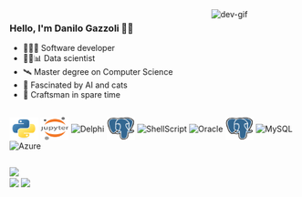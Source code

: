   <div>
    <img align="right" alt="dev-gif" height="120" width="150" src="https://i.giphy.com/media/unQ3IJU2RG7DO/giphy.webp">
  </div>
  
  ### Hello, I'm Danilo Gazzoli 👨🏻
  
  - 👨🏻‍💻  Software developer
  - 🧑‍🔬📊 Data scientist
  - 🛰 Master degree on Computer Science
  - 🤩 Fascinated by AI and cats
  - 🧵 Craftsman in spare time
  
  <div style="display: inline_block"><br>
    <img align="center" alt="Python" height="40" width="50" src="https://raw.githubusercontent.com/devicons/devicon/master/icons/python/python-original.svg">
    <img align="center" alt="Jupyter" height="40" width="50" src="https://raw.githubusercontent.com/devicons/devicon/master/icons/jupyter/jupyter-original-wordmark.svg">
    <img align="center" alt="Delphi" height="40" width="50" src="https://www.bverhue.nl/delphisvg/wp-content/uploads/2017/04/Embarcadero_Delphi_Logo.png">
    <img align="center" alt="PostgreSQL" height="40" width="50" src="https://raw.githubusercontent.com/devicons/devicon/master/icons/postgresql/postgresql-original.svg">
    <img align="center" alt="ShellScript" height="40" width="50" src="https://cdn.imgbin.com/10/21/12/imgbin-shell-script-command-line-interface-unix-shell-bash-shell-J3L4KiFLLnvJ8Nz9PvHugdr4X.jpg">
    <img align="center" alt="Oracle" height="40" width="50" src="https://cdn-www.infobip.com/wp-content/uploads/2020/10/14135942/oracle-logo.png">
    <img align="center" alt="SQLServer" height="40" width="50" src="https://raw.githubusercontent.com/devicons/devicon/master/icons/postgresql/postgresql-original.svg">
    <img align="center" alt="MySQL" height="40" width="50" src="https://www.logo.wine/a/logo/MySQL/MySQL-Logo.wine.svg">
    <img align="center" alt="Azure" height="40" width="60" src="https://upload.wikimedia.org/wikipedia/commons/a/a8/Microsoft_Azure_Logo.svg">
  </div>
  
  ##
  
  <div>
    <img height="180" src="https://github-readme-stats.vercel.app/api/top-langs/?username=danilogazzoli&layout=compact&langs_count=16&theme=light"/>
  </div>
   
  <div>
    <a href="https://www.linkedin.com/in/daniloresende/" target="_blank"><img src="https://img.shields.io/badge/-LinkedIn-%230077B5?style=for-the-badge&logo=linkedin&logoColor=white" target="_blank"></a> 
    <a href = "mailto:danilo.gazoli@gmail.com"><img src="https://img.shields.io/badge/Gmail-D14836?style=for-the-badge&logo=gmail&logoColor=white" target="_blank"></a>
  </div>
